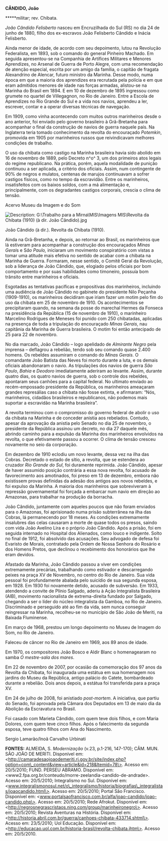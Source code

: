 **CÂNDIDO, João**

**\***militar; rev. Chibata.

*João Cândido Felisberto* nasceu em Encruzilhada do Sul (RS) no dia 24
de junho de 1880, filho dos ex-escravos João Felisberto Cândido e Inácia
Felisberto.

Ainda menor de idade, de acordo com seu depoimento, lutou na Revolução
Federalista, em 1893, sob o comando do general Pinheiro Machado. Em
seguida apresentou-se na Companhia de Artífices Militares e Menores
Aprendizes, no Arsenal de Guerra de Porto Alegre, com uma recomendação
de atenção especial, escrita por um amigo da família, o capitão de
fragata Alexandrino de Alencar, futuro ministro da Marinha. Desse modo,
numa época em que a maioria dos aprendizes era recrutada pela polícia e
em que eram admitidos menores de idade nas forças armadas, alistou-se na
Marinha do Brasil em 1894. E em 10 de dezembro de 1895 ingressou como
grumete no quartel de Villegagnon, no Rio de Janeiro. Entre a Escola de
Aprendizes no Rio Grande do Sul e a vida nos navios, aprendeu a ler,
escrever, contar e a operar diversas técnicas de navegação.

Em 1909, como vinha acontecendo com muitos outros marinheiros desde o
ano anterior, foi enviado pelo governo brasileiro à Grã-Bretanha para
acompanhar o final da construção de navios de guerra naquele país. Na
Inglaterra teria tomado conhecimento da revolta do encouraçado
*Potemkin*, promovida em 1905 por marinheiros russos que reivindicavam
melhores condições de trabalho.

O uso da chibata como castigo na Marinha brasileira havia sido abolido
em 16 de novembro de 1889, pelo Decreto n^o^ 3, um dos primeiros atos
legais do regime republicano. Na prática, porém, aquela modalidade de
punição continuou a ser aplicada, a critério dos oficiais. Assim, num
contingente de 90% de negros e mulatos, centenas de marujos continuavam
a sofrer castigos físicos, como no tempo da escravidão. Entre os
marinheiros, insatisfeitos com os baixos soldos, com a má alimentação e,
principalmente, com os degradantes castigos corporais, crescia o clima
de tensão.

Acervo Museu da Imagem e do Som

![Description: G:\\Trabalho para a Mirna\\MIS\\Imagens MIS\\Revolta da
Chibata (1910) (à dir. João
Cândido).jpg](C%c3%82NDIDO,%20Jo%c3%a3o%20_arquivos/image003.jpg)

João Cândido (à dir.). Revolta da Chibata (1910).

Ainda na Grã-Bretanha, e depois, ao retornar ao Brasil, os marinheiros
que lá estiveram para acompanhar a construção dos encouraçados *Minas
Gerai*s e S*ão Paulo,* iniciaram um movimento conspiratório com vistas a
tomar uma atitude mais efetiva no sentido de acabar com a chibata na
Marinha de Guerra. Formaram, nesse sentido, o Comitê Geral da Revolução,
sob a liderança de João Cândido, que, elogiado pelos oficiais por bom
comportamento e por suas habilidades como timoneiro, possuía bom
trânsito entre marinheiros e oficiais.

Esgotadas as tentativas pacíficas e propositivas dos marinheiros,
incluindo uma audiência de João Cândido no gabinete do presidente Nilo
Peçanha (1909-1910), os marinheiros decidiram que iriam fazer um motim
pelo fim do uso da chibata em 25 de novembro de 1910. Os acontecimentos
se precipitaram quando, na semana da posse do marechal Hermes da Fonseca
na presidência da República (15 de novembro de 1910), o marinheiro
Marcelino Rodrigues de Meneses foi punido com 250 chibatadas, aplicadas
na presença de toda a tripulação do encouraçado *Minas Gerais*, nau
capitânia da Marinha de Guerra brasileira. O motim foi então antecipado
de 25 para 22 de novembro.

No dia marcado, João Cândido – logo apelidado de *Almirante Negro* pela
imprensa – deflagrou a rebelião, tendo sob seu comando quase 2.400
homens. Os rebeldes assumiram o comando do *Minas Gerais.* O comandante
João Batista das Neves foi morto durante a luta, e os demais oficiais
abandonaram o navio. As tripulações dos navios de guerra *São Paulo*,
*Bahia* e *Deodoro* imediatamente aderiram ao levante. Assim, durante
quatro dias, os quatro navios de guerra, sob o controle dos rebeldes,
apontaram seus canhões para a capital federal. No ultimato enviado ao
recém-empossado presidente da República, os marinheiros ameaçaram
grandes represálias caso a chibata não fosse extinta, e afirmaram: “Nós,
marinheiros, cidadãos brasileiros e republicanos, não podemos mais
suportar a escravidão na Marinha brasileira”.

A revolta terminou com o compromisso do governo federal de abolir o uso
da chibata na Marinha e de conceder anistia aos rebelados. Contudo,
apesar da aprovação da anistia pelo Senado no dia 25 de novembro, o
presidente da República assinou um decreto, no dia 27 daquele mês,
abrindo caminho para a expulsão da Marinha dos marinheiros envolvidos na
revolta, o que efetivamente passou a ocorrer. O clima de tensão cresceu
novamente no seio da corporação.

Em dezembro de 1910 eclodiu um novo levante, dessa vez na ilha das
Cobras. Decretado o estado de sítio, a revolta, que se estendera ao
cruzador *Rio Grande do Sul*, foi duramente reprimida. João Cândido,
apesar de haver assumido posição contrária a essa nova revolta, foi
acusado de favorecimento aos amotinados, foi preso em 13 de dezembro,
embora não existissem provas definidas da adesão dos antigos aos novos
rebeldes, e foi expulso da Marinha. A maioria dos marinheiros que
sobreviveram à repressão governamental foi forçada a embarcar num navio
em direção ao Amazonas, para trabalhar na produção da borracha.

João Cândido, juntamente com aqueles poucos que não foram enviados para
o Amazonas, foi aprisionado numa prisão subterrânea na ilha das Cobras,
lá permanecendo por 18 meses. As condições extremamente insalubres das
celas causaram a morte de quase todos os presos, saindo com vida João
Avelino Lira e o próprio João Cândido. Após a prisão, foi em seguida
internado no Hospital dos Alienados, como louco e indigente. Solto no
final de 1912, foi absolvido das acusações. Seu advogado de defesa foi
Evaristo de Morais, contratado pela Ordem de Nossa Senhora do Rosário e
dos Homens Pretos, que declinou o recebimento dos honorários que lhe
eram devidos.

Afastado da Marinha, João Cândido passou a viver em condições
extremamente precárias, trabalhando como estivador e descarregando
peixes na praça XV de Novembro, no centro do Rio de Janeiro. Sua vida
pessoal foi profundamente abalada pelo suicídio de sua segunda esposa,
em 1928. Em 1930 foi novamente detido, acusado de subversão. Em 1933,
atendendo a convite de Plínio Salgado, aderiu à Ação Integralista
Brasileira (AIB), movimento nacionalista de extrema-direita fundado por
Salgado, chegando a ser o líder do núcleo integralista da Gamboa, no Rio
de Janeiro. Discriminado e perseguido até ao fim da vida, sem nunca
conseguir reingressar na Marinha, recolheu-se no município de São João
de Meriti, na Baixada Fluminense.

Em março de 1968, prestou um longo depoimento no Museu de Imagem do Som,
no Rio de Janeiro.

Faleceu de câncer no Rio de Janeiro em 1969, aos 89 anos de idade.

Em 1970, os compositores João Bosco e Aldir Blanc o homenagearam no
samba *O mestre-sala dos mares*.

Em 22 de novembro de 2007, por ocasião da comemoração dos 97 anos da
Revolta da Chibata, foi inaugurada uma estátua em sua homenagem nos
jardins do Museu da República, antigo palácio do Catete, bombardeado
durante a rebelião. Dois anos depois, a estátua foi transferida para a
praça XV.

Em 24 de julho de 2008, foi anistiado *post-mortem*. A iniciativa, que
partiu do Senado, foi aprovada pela Câmara dos Deputados em 13 de maio
dia da Abolição da Escravatura no Brasil.

Foi casado com Marieta Cândido, com quem teve dois filhos, e com Maria
Dolores, com quem teve cinco filhos. Após o falecimento da segunda
esposa, teve quatro filhos com Ana do Nascimento.

Sergio Lamarão/Inoã Carvalho Urbinati

**FONTES:** ALMEIDA, S. *Modernização* (v.23, p.1-216, 147-170); CÂM.
MUN. SÃO JOÃO DE MERITI. Disponível em:
\<http://camaradesaojoaodemeriti.rj.gov.br/site/index.php?option=com\_content&view=article&id=218&Itemid=78\>.
Acesso em: 20/5/2010; FUND. PERSEU ABRAMO. Disponível em:
\<www2.fpa.org.br/conteudo/morre-zeelandia-candido-de-andrade\>. Acesso
em: 20/5/2010; Integralismo no Sul. Disponível em:
\<www.integralismonosul.net/o\_integralismo/historia/biografias\_integralistas/joaocandido.html\>.
Acesso em: 20/5/2010; Portal São Francisco. Disponível em:
\<www.portalsaofrancisco.com.br/alfa/joao-candido/joao-candido.php\>.
Acesso em: 20/5/2010; Rede Afrokut. Disponível em:
\<http://negrosnegrascristaos.ning.com/group/marinheironegro\>. Acesso
em: 20/5/2010; Revista Aventuras na História. Disponível em:
\<http://historia.abril.com.br/guerra/canhoes-chibata-433714.shtml\>.
Acesso em: 23/5/2010; Uol Educação. Disponível em:
\<http://educacao.uol.com.br/historia-brasil/revolta-chibata.jhtm\>.
Acesso em: 20/5/2010.
